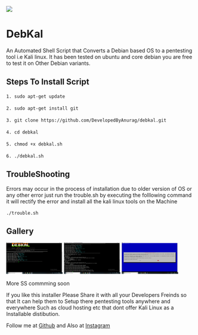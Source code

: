 [<img src="https://images.dmca.com/Badges/dmca_protected_sml_120m.png?ID=a797e789-5f15-46e5-b287-46d28e46dc23%22%20alt=%22DMCA.com%20Protection%20Status"></img>](https://www.dmca.com/Protection/Status.aspx?id=a797e789-5f15-46e5-b287-46d28e46dc23&refurl=https://github.com/DevelopedByAnurag/debkal/ "View Certificate")


# DebKal
An Automated Shell Script that Converts a Debian based OS to a pentesting tool i.e Kali linux. It has been tested on ubuntu and core debian you are free to test it on Other Debian variants.

## Steps To Install Script

```
1. sudo apt-get update

2. sudo apt-get install git

3. git clone https://github.com/DevelopedByAnurag/debkal.git

4. cd debkal

5. chmod +x debkal.sh

6. ./debkal.sh

```

## TroubleShooting

Errors may occur in the process of installation due to older version of OS or any other error just run the trouble.sh by executing the folllowing command it will rectify the error and install all the kali linux tools on the Machine

```
./trouble.sh
```

## Gallery

<img src="https://raw.githubusercontent.com/DevelopedByAnurag/debkal/master/screenshot/1.png" width="30%"></img> <img src="https://raw.githubusercontent.com/DevelopedByAnurag/debkal/master/screenshot/2.png" width="30%"></img> <img src="https://raw.githubusercontent.com/DevelopedByAnurag/debkal/master/screenshot/3.png" width="30%"></img>

More SS commming soon


If you like this installer Please Share it with all your Developers Freinds so that It can help them to Setup there pentesting tools anywhere and everywhere Such as cloud hosting etc that dont offer Kali Linux as a Installable distibution.

Follow me at <a href="https://github.com/DevelopedByAnurag/">Github</a> and Also at <a href="https://www.instagram.com/simply_a_noob/">Instagram </a>
